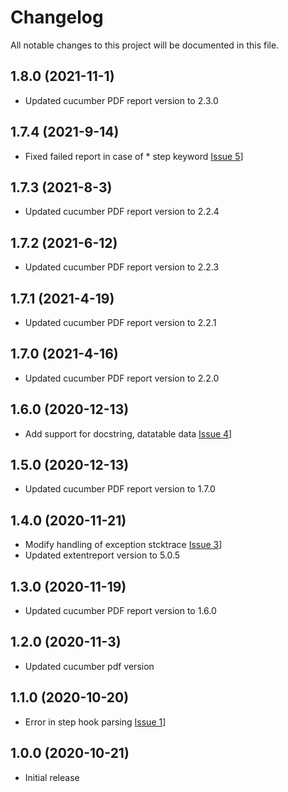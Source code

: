 # Changelog
All notable changes to this project will be documented in this file.

## 1.8.0 (2021-11-1)

* Updated cucumber PDF report version to 2.3.0

## 1.7.4 (2021-9-14)

* Fixed failed report in case of * step keyword [Issue 5](https://github.com/grasshopper7/extent-pdf-report/issues/5)]

## 1.7.3 (2021-8-3)

* Updated cucumber PDF report version to 2.2.4

## 1.7.2 (2021-6-12)

* Updated cucumber PDF report version to 2.2.3

## 1.7.1 (2021-4-19)

* Updated cucumber PDF report version to 2.2.1

## 1.7.0 (2021-4-16)

* Updated cucumber PDF report version to 2.2.0

## 1.6.0 (2020-12-13)

* Add support for docstring, datatable data [Issue 4](https://github.com/grasshopper7/extent-pdf-report/issues/4)]

## 1.5.0 (2020-12-13)

* Updated cucumber PDF report version to 1.7.0

## 1.4.0 (2020-11-21)

* Modify handling of exception stcktrace [Issue 3](https://github.com/grasshopper7/extent-pdf-report/issues/3)]
* Updated extentreport version to 5.0.5

## 1.3.0 (2020-11-19)

* Updated cucumber PDF report version to 1.6.0


## 1.2.0 (2020-11-3)

* Updated cucumber pdf version


## 1.1.0 (2020-10-20)

* Error in step hook parsing [Issue 1](https://github.com/grasshopper7/extent-pdf-report/issues/1)]


## 1.0.0 (2020-10-21)

* Initial release